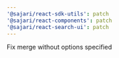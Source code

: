 ```yaml
---
'@sajari/react-sdk-utils': patch
'@sajari/react-components': patch
'@sajari/react-search-ui': patch
---
```


Fix merge without options specified
